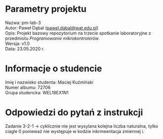 # Parametry projektu

Nazwa: pm-lab-3  
Autor: Paweł Dąbal (pawel.dabal@wat.edu.pl)  
Opis: Projekt bazowy repozytorium na trzecie spotkanie laboratoryjne z przedmiotu _Programowanie mikrokontrolerów_.  
Wersja: v1.0  
Data: 23.05.2020 r.

# Informacje o studencie

Imię i nazwisko studenta: Maciej Kuźmiński  
Numer albumu: 72706  
Grupa studencka: WEL18EX1N1

# Odpowiedzi do pytań z instrukcji
Zadanie 3-2-1 -> cyklicznie nie jest wysylana kolejna liczba naturalna, tylko ciagle 0 ponieważ nie występuje w kodzie inkrmeentacja zmiennej i.


